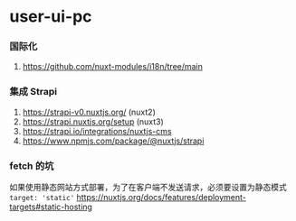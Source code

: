 # user-ui-pc

### 国际化

1. https://github.com/nuxt-modules/i18n/tree/main

### 集成 Strapi
1. https://strapi-v0.nuxtjs.org/ (nuxt2)
2. https://strapi.nuxtjs.org/setup (nuxt3)
3. https://strapi.io/integrations/nuxtjs-cms
4. https://www.npmjs.com/package/@nuxtjs/strapi

### fetch 的坑
如果使用静态网站方式部署，为了在客户端不发送请求，必须要设置为静态模式`target: 'static'`
https://nuxtjs.org/docs/features/deployment-targets#static-hosting



